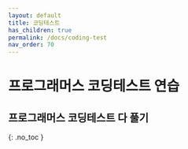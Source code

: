 ```yaml
---
layout: default
title: 코딩테스트
has_children: true
permalink: /docs/coding-test
nav_order: 70
---
```


# 프로그래머스 코딩테스트 연습

## 프로그래머스 코딩테스트 다 풀기
{: .no_toc }
